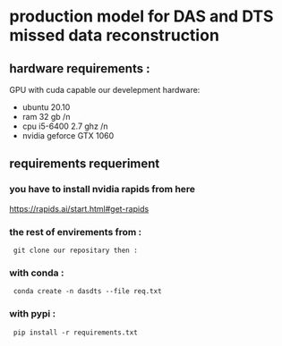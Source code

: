  # production model for DAS and DTS missed data reconstruction 
 ## hardware requirements : 
 GPU with cuda capable 
 our develepment hardware:
 - ubuntu 20.10
 - ram 32 gb /n
 - cpu i5-6400 2.7 ghz /n
 - nvidia geforce GTX 1060 
 ##  requirements requeriment  
 ### you have to install nvidia rapids from here 
 https://rapids.ai/start.html#get-rapids
 ### the rest of envirements from :
     git clone our repositary then : 
 ###  with conda : 
     conda create -n dasdts --file req.txt 
 ### with pypi :  
     pip install -r requirements.txt 

 
